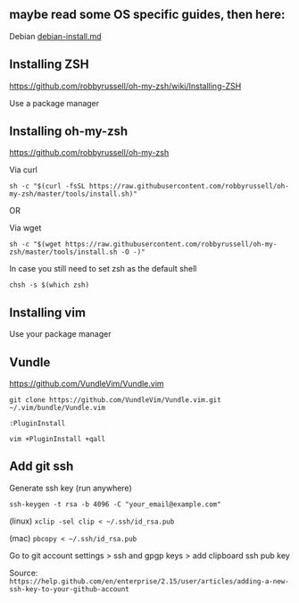 ## maybe read some OS specific guides, then here:

Debian [debian-install.md](debian-install.md)

## Installing ZSH

https://github.com/robbyrussell/oh-my-zsh/wiki/Installing-ZSH

Use a package manager

## Installing oh-my-zsh

https://github.com/robbyrussell/oh-my-zsh

Via curl

`sh -c "$(curl -fsSL https://raw.githubusercontent.com/robbyrussell/oh-my-zsh/master/tools/install.sh)"`

OR

Via wget

`sh -c "$(wget https://raw.githubusercontent.com/robbyrussell/oh-my-zsh/master/tools/install.sh -O -)"`

In case you still need to set zsh as the default shell

`chsh -s $(which zsh)`

## Installing vim

Use your package manager

## Vundle

https://github.com/VundleVim/Vundle.vim

`git clone https://github.com/VundleVim/Vundle.vim.git ~/.vim/bundle/Vundle.vim`

`:PluginInstall`

`vim +PluginInstall +qall`

## Add git ssh

Generate ssh key (run anywhere)

`ssh-keygen -t rsa -b 4096 -C "your_email@example.com"`

(linux) `xclip -sel clip < ~/.ssh/id_rsa.pub`

(mac) `pbcopy < ~/.ssh/id_rsa.pub`

Go to git account settings > ssh and gpgp keys > add clipboard ssh pub key

Source: `https://help.github.com/en/enterprise/2.15/user/articles/adding-a-new-ssh-key-to-your-github-account`